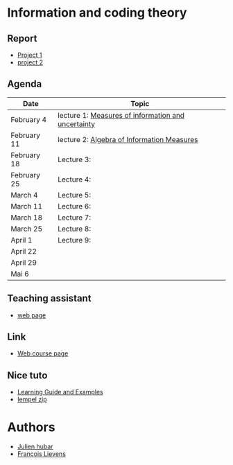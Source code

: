 # Information and coding theory

## Report
- [Project 1](https://www.overleaf.com/2499969642khfkrkftddsg)
- [project 2](https://www.overleaf.com/9839661766sbbvjtkdyvtt)

## Agenda
| Date | Topic |
| --- | --- |
| February 4 | lecture 1: [Measures of information and uncertainty](https://people.montefiore.uliege.be/lwh/Info/ICT_1_introduction.pdf) |
| February 11 | lecture 2: [Algebra of Information Measures](https://people.montefiore.uliege.be/lwh/Info/ICT_2_algebra.pdf)|
| February 18 | Lecture 3: |
| February 25 | Lecture 4: |
| March 4 | Lecture 5:  |
| March 11 | Lecture 6:   |
| March 18 | Lecture 7:  |
| March 25 | Lecture 8: |
| April 1 | Lecture 9: |
| April 22 |    |
| April 29 |   |
| Mai 6 |  |


## Teaching assistant  
- [web page](https://people.montefiore.uliege.be/asutera/ICT.php)

## Link
 * [Web course page](https://people.montefiore.uliege.be/lwh/Info/)

## Nice tuto
- [Learning Guide and Examples](https://www.cl.cam.ac.uk/teaching/0809/InfoTheory/LearnGuide08.pdf)
- [lempel zip](https://www.youtube.com/watch?v=V0xA2977fgE&t=185s)



# Authors
* [Julien hubar](https://julienhubar.be)
* [François Lievens](https://github.com/francoislievens)
